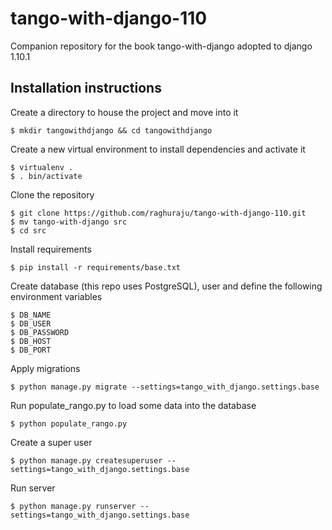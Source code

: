 # tango-with-django-110

Companion repository for the book tango-with-django adopted to django 1.10.1

## Installation instructions

Create a directory to house the project and move into it
```
$ mkdir tangowithdjango && cd tangowithdjango
```

Create a new virtual environment to install dependencies and activate it
```
$ virtualenv .
$ . bin/activate
```

Clone the repository
```
$ git clone https://github.com/raghuraju/tango-with-django-110.git
$ mv tango-with-django src
$ cd src
```
Install requirements
```
$ pip install -r requirements/base.txt
```

Create database (this repo uses PostgreSQL), user and define the following environment variables
```
$ DB_NAME
$ DB_USER
$ DB_PASSWORD
$ DB_HOST
$ DB_PORT
```

Apply migrations
```
$ python manage.py migrate --settings=tango_with_django.settings.base
```

Run populate_rango.py to load some data into the database
```
$ python populate_rango.py
```

Create a super user
```
$ python manage.py createsuperuser --settings=tango_with_django.settings.base
```

Run server
```	
$ python manage.py runserver --settings=tango_with_django.settings.base
```
